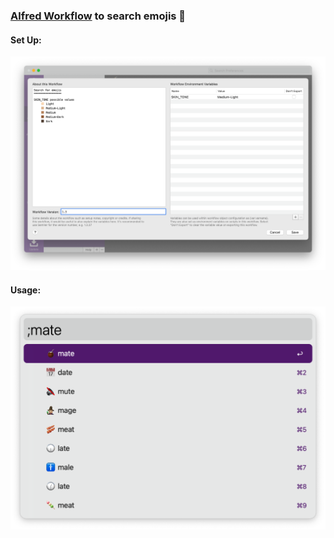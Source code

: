 ### [Alfred Workflow](https://www.alfredapp.com/workflows/) to search emojis 🧉


#### Set Up:

![vars example](./img/screenshots/vars.png)


#### Usage:

![usage vars](./img/screenshots/usage.png)

